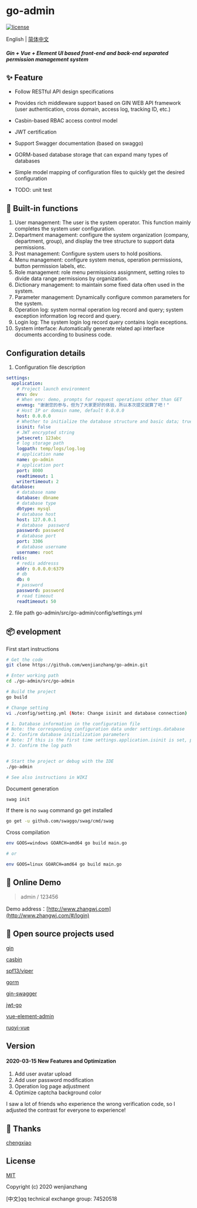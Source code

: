 #  go-admin  

  <a href="https://github.com/wenjianzhang/go-admin/blob/master/LICENSE">
    <img src="https://img.shields.io/github/license/mashape/apistatus.svg" alt="license">
  </a>
  
 English | [简体中文](./README.zh-CN.md)
  
##### Gin + Vue + Element UI based front-end and back-end separated permission management system


## ✨ Feature

- Follow RESTful API design specifications

- Provides rich middleware support based on GIN WEB API framework (user authentication, cross domain, access log, tracking ID, etc.)

- Casbin-based RBAC access control model

- JWT certification

- Support Swagger documentation (based on swaggo)

- GORM-based database storage that can expand many types of databases

- Simple model mapping of configuration files to quickly get the desired configuration

- TODO: unit test


## 🎁 Built-in functions

1.  User management: The user is the system operator. This function mainly completes the system user configuration.
2.  Department management: configure the system organization (company, department, group), and display the tree structure to support data permissions.
3.  Post management: Configure system users to hold positions.
4.  Menu management: configure system menus, operation permissions, button permission labels, etc.
5.  Role management: role menu permissions assignment, setting roles to divide data range permissions by organization.
6.  Dictionary management: to maintain some fixed data often used in the system.
7.  Parameter management: Dynamically configure common parameters for the system.
8.  Operation log: system normal operation log record and query; system exception information log record and query.
9.  Login log: The system login log record query contains login exceptions.
10. System interface: Automatically generate related api interface documents according to business code.

## Configuration details

1. Configuration file description
```yml
settings:
  application:  
    # Project launch environment         
    env: dev  
    # When env: demo, prompts for request operations other than GET
    envmsg: "谢谢您的参与，但为了大家更好的体验，所以本次提交就算了吧！" 
    # Host IP or domain name, default 0.0.0.0
    host: 0.0.0.0 
    # Whether to initialize the database structure and basic data; true: required; false: not required
    isinit: false  
    # JWT encrypted string
    jwtsecret: 123abc  
    # log storage path
    logpath: temp/logs/log.log   
    # application name
    name: go-admin   
    # application port
    port: 8000   
    readtimeout: 1   
    writertimeout: 2 
  database:
    # database name
    database: dbname 
    # database type
    dbtype: mysql    
    # database host
    host: 127.0.0.1  
    # database  password
    password: password  
    # database port
    port: 3306       
    # database username
    username: root   
  redis:
    # redis addresss
    addr: 0.0.0.0:6379 
    # db 
    db: 0   
    # password            
    password: password  
    # read timeout
    readtimeout: 50     
```

2. file path  go-admin/src/go-admin/config/settings.yml


## 📦 evelopment


First start instructions

```bash
# Get the code
git clone https://github.com/wenjianzhang/go-admin.git

# Enter working path
cd ./go-admin/src/go-admin

# Build the project
go build

# Change setting
vi ./config/setting.yml (Note: Change isinit and database connection)

# 1. Database information in the configuration file
# Note: the corresponding configuration data under settings.database
# 2. Confirm database initialization parameters
# Note: If this is the first time settings.application.isinit is set, please set the current value to true, the system will automatically initialize the database structure and basic data information;
# 3. Confirm the log path


# Start the project or debug with the IDE
./go-admin

# See also instructions in WIKI
```


Document generation
```bash
swag init  
```

If there is no `swag` command go get installed
```bash
go get -u github.com/swaggo/swag/cmd/swag
```


Cross compilation
```bash
env GOOS=windows GOARCH=amd64 go build main.go

# or

env GOOS=linux GOARCH=amd64 go build main.go
```


## 🔗 Online Demo
> admin  /  123456

Demo address：[http://www.zhangwj.com](http://www.zhangwj.com/#/login)


## 🤝 Open source projects used
[gin](https://github.com/gin-gonic/gin)

[casbin](https://github.com/casbin/casbin)

[spf13/viper](https://github.com/spf13/viper)

[gorm](https://github.com/jinzhu/gorm)

[gin-swagger](https://github.com/swaggo/gin-swagger)

[jwt-go](https://github.com/dgrijalva/jwt-go)

[vue-element-admin](https://github.com/PanJiaChen/vue-element-admin)

[ruoyi-vue](https://gitee.com/y_project/RuoYi-Vue)



## Version

#### 2020-03-15 New Features and Optimization

1. Add user avatar upload
2. Add user password modification
3. Operation log page adjustment
4. Optimize captcha background color

I saw a lot of friends who experience the wrong verification code, so I adjusted the contrast for everyone to experience!


## 🤝 Thanks
[chengxiao](https://github.com/chengxiao)


## License

[MIT](https://github.com/wenjianzhang/go-admin/blob/master/LICENSE.md)

Copyright (c) 2020 wenjianzhang

[中文]qq technical exchange group: 74520518
